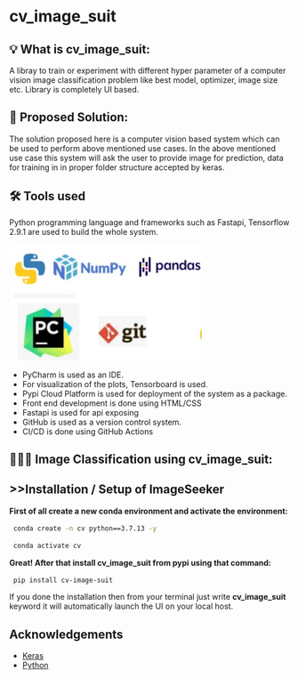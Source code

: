 # cv_image_suit

## 💡 What is cv_image_suit:

A libray to train or experiment with different hyper parameter of a computer vision image classification problem like best model, optimizer, image size etc. Library is 
completely UI based. 

## 📝 Proposed Solution:

The solution proposed here is a computer vision based system which can be used to perform above mentioned use cases. In the above mentioned use case this system will ask the user to provide image for prediction, data for training in in proper folder structure accepted by keras. 


## 🛠 Tools used

Python programming language and frameworks such as Fastapi, Tensorflow 2.9.1 are used to build the whole system.

![alt text](https://github.com/uday446/uday446/blob/main/github.JPG)
- PyCharm is used as an IDE.
- For visualization of the plots, Tensorboard is used.
- Pypi Cloud Platform is used for deployment of the system as a package.
- Front end development is done using HTML/CSS
- Fastapi is used for api exposing
- GitHub is used as a version control system.
- CI/CD is done using GitHub Actions

## 👨🏻‍💻 Image Classification using cv_image_suit:

## >>Installation / Setup of ImageSeeker
**First of all create a new conda environment and activate the environment:**
```bash
 conda create -n cv python==3.7.13 -y
```
```bash
 conda activate cv
```
**Great! After that install cv_image_suit from pypi using that command:**

```bash
 pip install cv-image-suit
```

If you done the installation then from your terminal just write **cv_image_suit** keyword it will automatically launch the UI on your local host.

## Acknowledgements

 - [Keras](https://keras.io/)
 - [Python](https://docs.python.org/3/)
